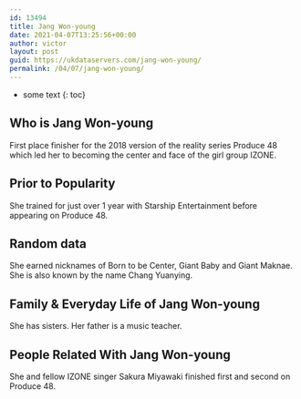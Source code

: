 ```yaml
---
id: 13494
title: Jang Won-young
date: 2021-04-07T13:25:56+00:00
author: victor
layout: post
guid: https://ukdataservers.com/jang-won-young/
permalink: /04/07/jang-won-young/
---
```


* some text
{: toc}


## Who is Jang Won-young



First place finisher for the 2018 version of the reality series Produce 48 which led her to becoming the center and face of the girl group IZONE.

                
                
                
## Prior to Popularity



She trained for just over 1 year with Starship Entertainment before appearing on Produce 48.

                
                
                
## Random data



She earned nicknames of Born to be Center, Giant Baby and Giant Maknae. She is also known by the name Chang Yuanying.

                
                
                
## Family & Everyday Life of Jang Won-young



She has sisters. Her father is a music teacher.

                
                
                
## People Related With Jang Won-young



She and fellow IZONE singer Sakura Miyawaki finished first and second on Produce 48.

                
              
            
          
          
          